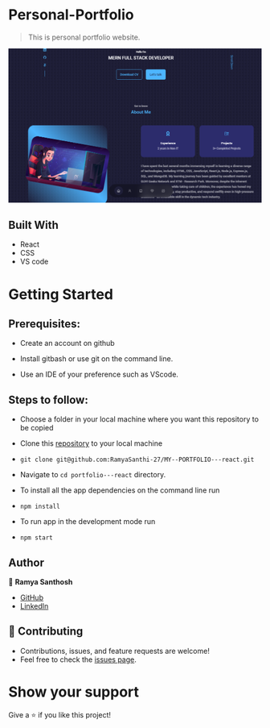 # Personal-Portfolio
> This is personal portfolio website.

![Portfolio](https://github.com/RamyaSanthi-27/MY--PORTFOLIO/blob/main/src/assets/port.png)

## Built With

- React
- CSS
- VS code

# Getting Started
## Prerequisites:


- Create an account on github

- Install gitbash or use git on the command line.

- Use an IDE of your preference such as VScode.

## Steps to follow:

- Choose a folder in your local machine where you want this repository to be copied

- Clone this [repository](https://github.com/RamyaSanthi-27/MY--PORTFOLIO---react) to your local machine 
- ```
  git clone git@github.com:RamyaSanthi-27/MY--PORTFOLIO---react.git
  ```

- Navigate to `cd portfolio---react`  directory.

- To install all the app dependencies on the command line run
- ```
  npm install
  ``` 
- To run app in the development mode run 
- ```
  npm start
  ```


## Author

:woman: **Ramya Santhosh**

- [GitHub](https://github.com/RamyaSanthi-27)
- [LinkedIn](https://www.linkedin.com/in/ramya-p-a085b5284/)

## 🤝 Contributing
- Contributions, issues, and feature requests are welcome!
- Feel free to check the [issues page](https://github.com/RamyaSanthi-27/MY--PORTFOLIO---react/issues).

# Show your support
Give a ⭐ if you like this project!

